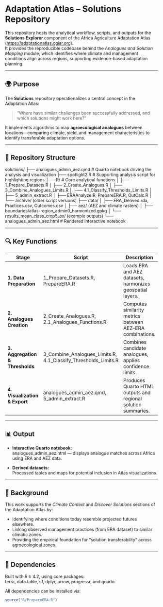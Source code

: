  # Adaptation Atlas – Solutions Repository

  This repository hosts the analytical workflow, scripts, and outputs for the **Solutions Explorer** component of the Africa Agriculture Adaptation Atlas (https://adaptationatlas.cgiar.org).  
  It provides the reproducible codebase behind the *Analogues and Solution Mapping* module, which identifies where climate and management conditions align across regions, supporting evidence-based adaptation planning.

  ---

  ## 🌍 Purpose

  The **Solutions** repository operationalizes a central concept in the Adaptation Atlas:  
  > “Where have similar challenges been successfully addressed, and which solutions might work here?”

  It implements algorithms to map **agroecological analogues** between locations—comparing climate, yield, and management characteristics to identify transferable adaptation options.

  ---

  ## 📁 Repository Structure

  solutions/
  ├── analogues_admin_aez.qmd      # Quarto notebook driving the analysis and visualization
  ├── spotlight2.R                 # Supporting analysis script for highlighting regions
  ├── R/                           # Core analytical functions
  │   ├── 1_Prepare_Datasets.R
  │   ├── 2_Create_Analogues.R
  │   ├── 3_Combine_Analogues_Limits.R
  │   ├── 4.1_Classify_Thresholds_Limits.R
  │   ├── 5_admin_extract.R
  │   ├── ERAAnalyze.R, PrepareERA.R, OutCalc.R
  │   └── archive/ (older script versions)
  ├── data/
  │   ├── ERA_Derived.rda, Practices.csv, Outcomes.csv
  │   ├── aez/ (AEZ and climate rasters)
  │   ├── boundaries/atlas-region_admin0_harmonized.gpkg
  │   └── results_mean_class_crop5_ex/ (example outputs)
  └── analogues_admin_aez.html     # Rendered interactive notebook

  ---

  ## 🔍 Key Functions

  | Stage | Script | Description |
  |-------|---------|-------------|
  | **1. Data Preparation** | 1_Prepare_Datasets.R, PrepareERA.R | Loads ERA and AEZ datasets, harmonizes geospatial layers. |
  | **2. Analogues Creation** | 2_Create_Analogues.R, 2.1_Analogues_Functions.R | Computes similarity metrics between AEZ–ERA combinations. |
  | **3. Aggregation & Thresholds** | 3_Combine_Analogues_Limits.R, 4.1_Classify_Thresholds_Limits.R | Combines candidate analogues, applies confidence limits. |
  | **4. Visualization & Export** | analogues_admin_aez.qmd, 5_admin_extract.R | Produces Quarto HTML outputs and regional solution summaries. |

  ---

  ## 📊 Output

  - **Interactive Quarto notebook:**  
    analogues_admin_aez.html — displays analogue matches across Africa using ERA and AEZ data.

  - **Derived datasets:**  
    Processed tables and maps for potential inclusion in Atlas visualizations.

  ---

  ## 🧠 Background

  This work supports the *Climate Context* and *Discover Solutions* sections of the Adaptation Atlas by:
  - Identifying where conditions today resemble projected futures elsewhere.  
  - Linking observed management practices (from ERA dataset) to similar climatic zones.  
  - Providing the empirical foundation for “solution transferability” across agroecological zones.

  ---

  ## 🧩 Dependencies

  Built with R ≥ 4.2, using core packages:  
  terra, data.table, sf, dplyr, arrow, progressr, and quarto.  

  All dependencies can be installed via:
  ```r
  source("R/PrepareERA.R")
